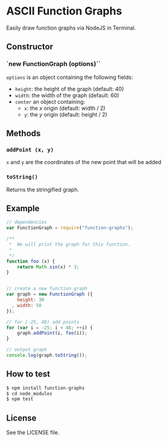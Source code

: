 ASCII Function Graphs
=====================

Easily draw function graphs via NodeJS in Terminal.

## Constructor

### `new FunctionGraph (options)``

`options` is an object containing the following fields:

 - `height`: the height of the graph (default: 40)
 - `width`: the width of the graph (default: 60)
 - `center` an object containing:
   - `x`: the *x* origin (default: width / 2)
   - `y`: the *y* origin (default: height / 2)

## Methods

### `addPoint (x, y)`

`x` and `y` are the coordinates of the new point that will be added

### `toString()`

Returns the stringified graph.

## Example
```js
// dependencies
var FunctionGraph = require("function-graphs");

/**
 *  We will print the graph for this function.
 *
 */
function foo (x) {
    return Math.sin(x) * 3;
}


// create a new function graph
var graph = new FunctionGraph ({
    height: 30
  , width: 50
});

// for [-25, 48) add points
for (var i = -25; i < 48; ++i) {
    graph.addPoint(i, foo(i));
}

// output graph
console.log(graph.toString());
```

## How to test
```sh
$ npm install function-graphs
$ cd node_modules
$ npm test
```

## License
See the LICENSE file.
